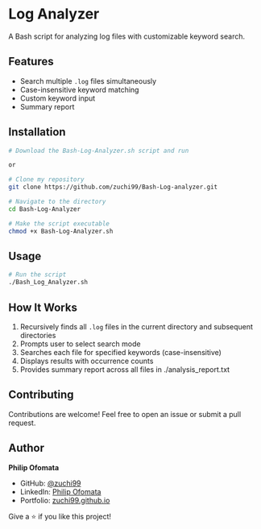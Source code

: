 # Log Analyzer

A Bash script for analyzing log files with customizable keyword search.

##  Features

- Search multiple `.log` files simultaneously 
- Case-insensitive keyword matching
- Custom keyword input
- Summary report 

##  Installation
```bash
# Download the Bash-Log-Analyzer.sh script and run 

or

# Clone my repository
git clone https://github.com/zuchi99/Bash-Log-analyzer.git

# Navigate to the directory
cd Bash-Log-Analyzer

# Make the script executable
chmod +x Bash-Log-Analyzer.sh
```

##  Usage
```bash
# Run the script
./Bash_Log_Analyzer.sh
```


##  How It Works

1. Recursively finds all `.log` files in the current directory and subsequent directories
2. Prompts user to select search mode
3. Searches each file for specified keywords (case-insensitive)
4. Displays results with occurrence counts
5. Provides summary report across all files in ./analysis_report.txt


##  Contributing

Contributions are welcome! Feel free to open an issue or submit a pull request.

##  Author

**Philip Ofomata**
- GitHub: [@zuchi99](https://github.com/zuchi99)
- LinkedIn: [Philip Ofomata](https://www.linkedin.com/in/philip-ofomata-4a3045193)
- Portfolio: [zuchi99.github.io](https://zuchi99.github.io)

Give a ⭐️ if you like this project!
